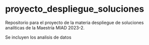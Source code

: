 # proyecto_despliegue_soluciones
Repositorio para el proyecto de la materia despliegue de soluciones analíticas de la Maestría MIAD 2023-2.

Se incluyen los analisis de datos
